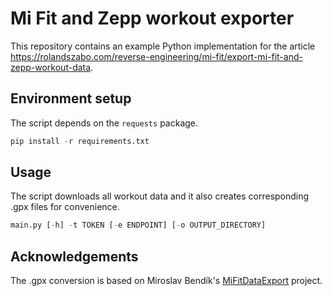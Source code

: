 # Mi Fit and Zepp workout exporter

This repository contains an example Python implementation for the article https://rolandszabo.com/reverse-engineering/mi-fit/export-mi-fit-and-zepp-workout-data.

## Environment setup
The script depends on the `requests` package.
```python
pip install -r requirements.txt
```

## Usage
The script downloads all workout data and it also creates corresponding .gpx files for convenience.

```python
main.py [-h] -t TOKEN [-e ENDPOINT] [-o OUTPUT_DIRECTORY]
```

## Acknowledgements 
The .gpx conversion is based on Miroslav Bendík's [MiFitDataExport](https://github.com/mireq/MiFitDataExport) project.
